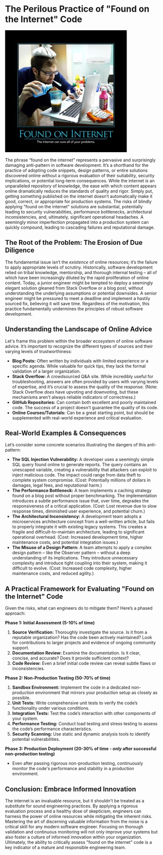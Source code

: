 # The Perilous Practice of "Found on the Internet" Code

![Found_On_Internet_Mar_2014](images/found-on-internet-400x400.jpg)

The phrase “found on the internet” represents a pervasive and surprisingly damaging anti-pattern in software development. It’s a shorthand for the practice of adopting code snippets, design patterns, or entire solutions discovered online without a rigorous evaluation of their suitability, security implications, or potential long-term consequences. While the internet _is_ an unparalleled repository of knowledge, the ease with which content appears online dramatically reduces the standards of quality and rigor. Simply put, getting something published on the internet doesn’t automatically make it good, correct, or appropriate for production systems. The risks of blindly applying "found on the internet" solutions are substantial, potentially leading to security vulnerabilities, performance bottlenecks, architectural inconsistencies, and, ultimately, significant operational headaches. A seemingly minor imperfection propagated into a production system can quickly compound, leading to cascading failures and reputational damage.

## The Root of the Problem: The Erosion of Due Diligence

The fundamental issue isn’t the _existence_ of online resources; it’s the failure to apply appropriate levels of scrutiny. Historically, software development relied on tribal knowledge, mentorship, and thorough internal testing – all of which have been increasingly diluted by the rapid proliferation of online content. Today, a junior engineer might be tempted to deploy a seemingly elegant solution gleaned from Stack Overflow or a blog post, without understanding the underlying assumptions or potential downsides. A senior engineer might be pressured to meet a deadline and implement a hastily sourced fix, believing it will save time. Regardless of the motivation, this practice fundamentally undermines the principles of robust software development.

## Understanding the Landscape of Online Advice

Let's frame this problem within the broader ecosystem of online software advice. It’s important to recognize the different types of sources and their varying levels of trustworthiness:

- **Blog Posts:** Often written by individuals with limited experience or a specific agenda. While valuable for quick tips, they lack the formal validation of a larger organization.
- **Stack Overflow:** A crowdsourced Q&A site. While incredibly useful for troubleshooting, answers are often provided by users with varying levels of expertise, and it’s crucial to assess the quality of the response. (Note: Stack Overflow _does_ have upvoting and downvoting, but these mechanisms aren't always reliable indicators of correctness.)
- **GitHub Repositories:** Can contain both excellent and poorly maintained code. The success of a project doesn't guarantee the quality of its code.
- **Online Courses/Tutorials:** Can be a great starting point, but should be supplemented with real-world experience and critical evaluation.

## Real-World Examples & Consequences

Let’s consider some concrete scenarios illustrating the dangers of this anti-pattern:

- **The SQL Injection Vulnerability:** A developer uses a seemingly simple SQL query found online to generate reports. The query contains an unescaped variable, creating a vulnerability that attackers can exploit to inject malicious code. The impact could range from data theft to complete system compromise. (Cost: Potentially millions of dollars in damages, legal fees, and reputational harm.)
- **The Performance Bottleneck:** A team implements a caching strategy found on a blog post without proper benchmarking. The implementation introduces a subtle performance issue that, over time, degrades the responsiveness of a critical application. (Cost: Lost revenue due to slow response times, diminished user experience, and potential churn.)
- **The Architectural Inconsistency:** A development team adopts a microservices architecture concept from a well-written article, but fails to properly integrate it with existing legacy systems. This creates a fragile and difficult-to-maintain architecture, leading to significant operational overhead. (Cost: Increased development time, higher maintenance costs, and potential integration issues.)
- **The Misuse of a Design Pattern:** A team attempts to apply a complex design pattern – like the Observer pattern – without a deep understanding of its implications. They introduce unnecessary complexity and introduce tight coupling into their system, making it difficult to evolve. (Cost: Increased code complexity, higher maintenance costs, and reduced agility.)

## A Practical Framework for Evaluating "Found on the Internet" Code

Given the risks, what can engineers do to mitigate them? Here’s a phased approach:

**Phase 1: Initial Assessment (5-10% of time)**

1.  **Source Verification:** Thoroughly investigate the source. Is it from a reputable organization? Has the code been actively maintained? Look for contributions to larger projects and evidence of ongoing community support.
2.  **Documentation Review:** Examine the documentation. Is it clear, concise, and accurate? Does it provide sufficient context?
3.  **Code Review:** Even a brief initial code review can reveal subtle flaws or inconsistencies.

**Phase 2: Non-Production Testing (50-70% of time)**

1.  **Sandbox Environment:** Implement the code in a dedicated non-production environment that mirrors your production setup as closely as possible.
2.  **Unit Tests:** Write comprehensive unit tests to verify the code’s functionality under various conditions.
3.  **Integration Tests:** Test the code’s interaction with other components of your system.
4.  **Performance Testing:** Conduct load testing and stress testing to assess the code’s performance characteristics.
5.  **Security Scanning:** Use static and dynamic analysis tools to identify potential vulnerabilities.

**Phase 3: Production Deployment (20-30% of time - _only_ after successful non-production testing)**

- Even after passing rigorous non-production testing, continuously monitor the code's performance and stability in a production environment.

## Conclusion: Embrace Informed Innovation

The internet is an invaluable resource, but it shouldn't be treated as a substitute for sound engineering practices. By applying a rigorous evaluation process and a healthy dose of skepticism, engineers can harness the power of online resources while mitigating the inherent risks. Mastering the art of discerning valuable information from the noise is a critical skill for any modern software engineer. Focusing on thorough validation and continuous monitoring will not only improve your systems but also foster a culture of informed innovation within your organization. Ultimately, the ability to critically assess "found on the internet" code is a key indicator of a mature and responsible engineering team.

```

```
